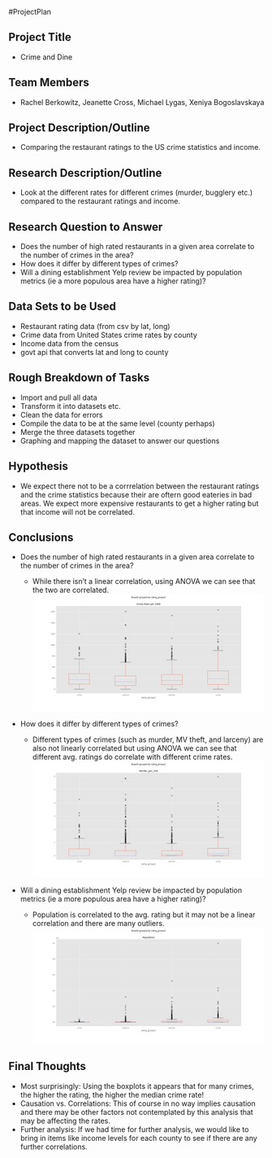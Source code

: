 #ProjectPlan

## Project Title
* Crime and Dine

## Team Members
* Rachel Berkowitz, Jeanette Cross, Michael Lygas, Xeniya Bogoslavskaya

## Project Description/Outline
* Comparing the restaurant ratings to the US crime statistics and income.

## Research Description/Outline
* Look at the different rates for different crimes (murder, bugglery etc.) compared to the restaurant ratings and income.

## Research Question to Answer
* Does the number of high rated restaurants in a given area correlate to the  number of crimes in the area?
* How does it differ by different types of crimes?
* Will a dining establishment Yelp review be impacted by population metrics (ie a more populous area have a higher rating)?


## Data Sets to be Used
* Restaurant rating data (from csv by lat, long)
* Crime data from United States crime rates by county
* Income data from the census
* govt api that converts lat and long to county

## Rough Breakdown of Tasks
* Import and pull all data
* Transform it into datasets etc.
* Clean the data for errors
* Compile the data to be at the same level (county perhaps)
* Merge the three datasets together
* Graphing and mapping the dataset to answer our questions

## Hypothesis
* We expect there not to be a corrrelation between the restaurant ratings and the crime statistics because their are oftern good eateries in bad areas. We expect more expensive restaurants to get a higher rating but that income will not be correlated.

## Conclusions
* Does the number of high rated restaurants in a given area correlate to the  number of crimes in the area?
  * While there isn’t a linear correlation, using ANOVA we can see that the two are correlated.
![Rev_Crime_Box](Images/img_rev_crime_box.png)

* How does it differ by different types of crimes?
  * Different types of crimes (such as murder, MV theft, and larceny) are also not linearly correlated but using ANOVA we can see that different avg. ratings do correlate with different crime rates.
![Murder_Box](Images/img_murder_box.png)

* Will a dining establishment Yelp review be impacted by population metrics (ie a more populous area have a higher rating)?
  * Population is correlated to the avg. rating but it may not be a linear correlation and there are many outliers. 
![Pop_Box](Images/img_pop_box.png)

## Final Thoughts
* Most surprisingly: Using the boxplots it appears that for many crimes, the higher the rating, the higher the median crime rate!
* Causation vs. Correlations: This of course in no way implies causation and there may be other factors not contemplated by this analysis that may be affecting the rates.
* Further analysis: If we had time for further analysis, we would like to bring in items like income levels for each county to see if there are any further correlations.




